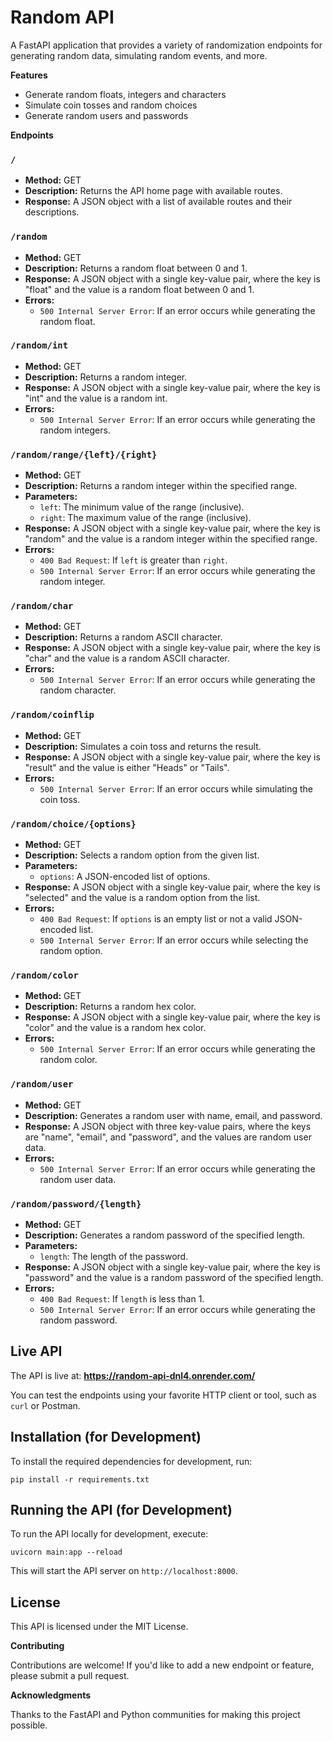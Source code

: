 Random API
===========
A FastAPI application that provides a variety of randomization endpoints for generating random data, simulating random events, and more.

**Features**

* Generate random floats, integers and characters
* Simulate coin tosses and random choices
* Generate random users and passwords

**Endpoints**

### `/`

* **Method:** GET
* **Description:** Returns the API home page with available routes.
* **Response:** A JSON object with a list of available routes and their descriptions.

### `/random`

* **Method:** GET
* **Description:** Returns a random float between 0 and 1.
* **Response:** A JSON object with a single key-value pair, where the key is "float" and the value is a random float between 0 and 1.
* **Errors:**
	+ `500 Internal Server Error`: If an error occurs while generating the random float.

### `/random/int`

* **Method:** GET
* **Description:** Returns a random integer.
* **Response:** A JSON object with a single key-value pair, where the key is "int" and the value is a random int.
* **Errors:**
	+ `500 Internal Server Error`: If an error occurs while generating the random integers.




### `/random/range/{left}/{right}`

* **Method:** GET
* **Description:** Returns a random integer within the specified range.
* **Parameters:**
	+ `left`: The minimum value of the range (inclusive).
	+ `right`: The maximum value of the range (inclusive).
* **Response:** A JSON object with a single key-value pair, where the key is "random" and the value is a random integer within the specified range.
* **Errors:**
	+ `400 Bad Request`: If `left` is greater than `right`.
	+ `500 Internal Server Error`: If an error occurs while generating the random integer.


### `/random/char`

* **Method:** GET
* **Description:** Returns a random ASCII character.
* **Response:** A JSON object with a single key-value pair, where the key is "char" and the value is a random ASCII character.
* **Errors:**
	+ `500 Internal Server Error`: If an error occurs while generating the random character.


### `/random/coinflip`

* **Method:** GET
* **Description:** Simulates a coin toss and returns the result.
* **Response:** A JSON object with a single key-value pair, where the key is "result" and the value is either "Heads" or "Tails".
* **Errors:**
	+ `500 Internal Server Error`: If an error occurs while simulating the coin toss.


### `/random/choice/{options}`

* **Method:** GET
* **Description:** Selects a random option from the given list.
* **Parameters:**
	+ `options`: A JSON-encoded list of options.
* **Response:** A JSON object with a single key-value pair, where the key is "selected" and the value is a random option from the list.
* **Errors:**
	+ `400 Bad Request`: If `options` is an empty list or not a valid JSON-encoded list.
	+ `500 Internal Server Error`: If an error occurs while selecting the random option.


### `/random/color`

* **Method:** GET
* **Description:** Returns a random hex color.
* **Response:** A JSON object with a single key-value pair, where the key is "color" and the value is a random hex color.
* **Errors:**
	+ `500 Internal Server Error`: If an error occurs while generating the random color.


### `/random/user`

* **Method:** GET
* **Description:** Generates a random user with name, email, and password.
* **Response:** A JSON object with three key-value pairs, where the keys are "name", "email", and "password", and the values are random user data.
* **Errors:**
	+ `500 Internal Server Error`: If an error occurs while generating the random user data.

	
### `/random/password/{length}`

* **Method:** GET
* **Description:** Generates a random password of the specified length.
* **Parameters:**
	+ `length`: The length of the password.
* **Response:** A JSON object with a single key-value pair, where the key is "password" and the value is a random password of the specified length.
* **Errors:**
	+ `400 Bad Request`: If `length` is less than 1.
	+ `500 Internal Server Error`: If an error occurs while generating the random password.



Live API
--------

The API is live at: **https://random-api-dnl4.onrender.com/**

You can test the endpoints using your favorite HTTP client or tool, such as `curl` or Postman.

Installation (for Development)
------------

To install the required dependencies for development, run:
```
pip install -r requirements.txt
```

Running the API (for Development)
---------------

To run the API locally for development, execute:
```
uvicorn main:app --reload
```

This will start the API server on `http://localhost:8000`.

License
-------

This API is licensed under the MIT License.

**Contributing**

Contributions are welcome! If you'd like to add a new endpoint or feature, please submit a pull request.

**Acknowledgments**

Thanks to the FastAPI and Python communities for making this project possible.